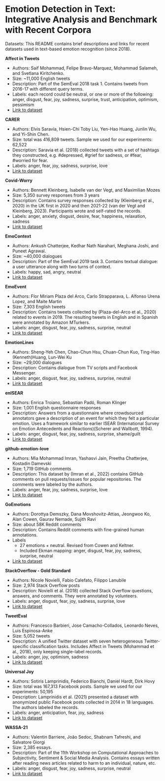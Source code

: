 # Emotion Detection in Text: Integrative Analysis and Benchmark with Recent Corpora

Datasets: This README contains brief descriptions and links for recent datasets used in text-based emotion recognition (since 2018).

**Affect in Tweets**
- Authors: Saif Mohammad, Felipe Bravo-Marquez, Mohammad Salameh, and Svetlana Kiritchenko.
- Size: ~11,000 English tweets
- Description: Part of the SemEval 2018 task 1. Contains tweets from 2016-17 with different query terms.
- Labels: each record could be neutral, or one or more of the following: anger, disgust, fear, joy, sadness, surprise, trust, anticipation, optimism, pessimism
- [Link to dataset](https://competitions.codalab.org/competitions/17751)

**CARER**
- Authors: Elvis Saravia, Hsien-Chi Toby Liu, Yen-Hao Huang, Junlin Wu, and Yi-Shin Chen.
- Size: total was 416,809 tweets. Sample we used for our experiments: 62,522
- Description: Saravia et al. (2018) collected tweets with a set of hashtags they constructed, e.g. #depressed, #grief for sadness, or #fear, #worried for fear.
- Labels: anger, fear, joy, sadness, surprise, love
- [Link to dataset](https://huggingface.co/datasets/dair-ai/emotion)

**Covid-Worry**
- Authors: Bennett Kleinberg, Isabelle van der Vegt, and Maximilian Mozes
- Size: 5,350 survey responses from 3 years
- Description: Contains survey responses collected by (Kleinberg et al., 2020) in the UK first in 2020 and then 2021-22 (van der Vegt and Kleinberg, 2023). Participants wrote and self-rated the records.
- Labels: anger, anxiety, disgust, desire, fear, happiness, relaxation,  sadness
- [Link to dataset](https://osf.io/awy7r/)

**EmoContext**
- Authors: Ankush Chatterjee, Kedhar Nath Narahari, Meghana Joshi, and Puneet Agrawal.
- Size: ~40,000 dialogues
- Description: Part of the SemEval 2019 task 3. Contains textual dialogue: a user utterance along with two turns of context.
- Labels: happy, sad, angry, neutral
- [Link to dataset](https://competitions.codalab.org/competitions/19790)

**EmoEvent**
- Authors: Flor Miriam Plaza del Arco, Carlo Strapparava, L. Alfonso Urena Lopez, and Maite Martin
- Size: 7,303 English tweets 
- Description: Contains tweets collected by (Plaza-del-Arco et al., 2020) related to events in 2019. The resulting tweets in English and in Spanish were annotated by Amazon MTurkers.
- Labels: anger, disgust, fear, joy, sadness, surprise, neutral
- [Link to dataset](https://github.com/fmplaza/EmoEvent)

**EmotionLines**
- Authors: Sheng-Yeh Chen, Chao-Chun Hsu, Chuan-Chun Kuo, Ting-Hao (Kenneth)Huang, Lun-Wei Ku
- Size: ~29,000 dialogues
- Description: Contains dialogue from TV scripts and Facebook Messenger.
- Labels: anger, disgust, fear, joy, sadness, surprise, neutral
- [Link to dataset](https://doraemon.iis.sinica.edu.tw/emotionlines/index.html)

**enISEAR**
- Authors: Enrica Troiano, Sebastian Padó, Roman Klinger
- Size: 1,001 English questionnaire responses
- Description: Answers from a questionnaire where crowdsourced annotators gave a description of an event for which they felt a particular emotion. Uses a framework similar to earlier ISEAR (International Survey on Emotion Antecedents and Reactions)(Scherer and Wallbott, 1994).
- Labels: anger, disgust, fear, joy, sadness, surprise, shame/guilt
- [Link to dataset](https://www.ims.uni-stuttgart.de/forschung/ressourcen/korpora/deisear/)

**github-emotion-love**
- Authors: Mia Mohammad Imran, Yashasvi Jain, Preetha Chatterjee, Kostadin Damevski
- Size: 1,719 GitHub comments
- Description: This dataset by (Imran et al., 2022) contains GitHub comments on pull requests/issues for popular repositories. The comments were labeled by the authors.
- Labels: anger, fear, joy, sadness, surprise, love
- [Link to dataset](https://huggingface.co/datasets/imranraad/github-emotion-love)

**GoEmotions**
- Authors: Dorottya Demszky, Dana Movshovitz-Attias, Jeongwoo Ko, Alan Cowen, Gaurav Nemade, Sujith Ravi
- Size: about 58K Reddit comments
- Description: Contains Reddit comments with fine-grained human annotations.
- Labels
  - 27 emotions + neutral. Revised from Cowen and Keltner.
  - Included Ekman mapping: anger, disgust, fear, joy, sadness, surprise, neutral  
- [Link to dataset](https://github.com/google-research/google-research/tree/master/goemotions)

**StackOverflow - Gold Standard**
- Authors: Nicole Novielli, Fabio Calefato, Filippo Lanubile
- Size: 2,974 Stack Overflow posts
- Description: Novielli et al. (2018) collected Stack Overflow questions, answers, and comments. They were annotated by volunteers.
- Labels: anger, disgust, fear, joy, sadness, surprise, love
- [Link to dataset](https://github.com/collab-uniba/EmotionDatasetMSR18/blob/master/Emotions_GoldSandard_andAnnotation.xlsx)

**TweetEval**
- Authors: Francesco Barbieri, Jose Camacho-Collados, Leonardo Neves, Luis Espinosa-Anke
- Size: 5,052 tweets
- Description: A unified Twitter dataset with seven heterogeneous Twitter-specific classification tasks. Includes Affect in Tweets (Mohammad et al., 2018), only keeping single-label records.
- Labels: anger, joy, optimism, sadness
- [Link to dataset](https://github.com/cardiffnlp/tweeteval/tree/main/datasets/emotion)

**Universal Joy**
- Authors: Sotiris Lamprinidis, Federico Bianchi, Daniel Hardt, Dirk Hovy
- Size: total was 167,313 Facebook posts. Sample we used for our experiments: 50,195
- Description: Lamprinidis et al. (2021) presented a dataset with anonymized public Facebook posts collected in 2014 in 18 languages. The authors labeled the records.
- Labels: anger, anticipation, fear, joy, sadness
- [Link to dataset](https://github.com/sotlampr/universal-joy)

**WASSA-21**
- Authors: Valentin Barriere, João Sedoc, Shabnam Tafreshi, and Salvatore Giorgi
- Size: 2,385 essays.
- Description: Part of the 11th Workshop on Computational Approaches to Subjectivity, Sentiment & Social Media Analysis. Contains essays written after reading news articles related to harm to an individual, nature, etc.
- Labels: anger, disgust, fear, joy, sadness, surprise, neutral
- [Link to dataset](https://competitions.codalab.org/competitions/28713)
